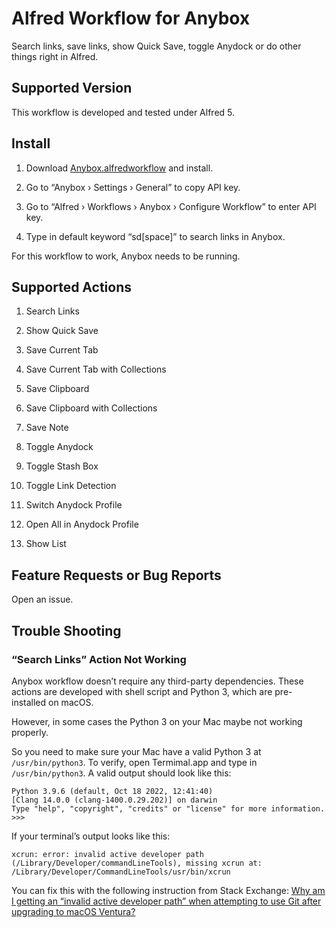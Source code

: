 # Alfred Workflow for Anybox

Search links, save links, show Quick Save, toggle Anydock or do other things right in Alfred.

## Supported Version

This workflow is developed and tested under Alfred 5.

## Install

1. Download [Anybox.alfredworkflow](https://github.com/anyboxhq/anybox-alfred-workflow/raw/main/Anybox.alfredworkflow) and install.

2. Go to “Anybox › Settings › General” to copy API key.

3. Go to “Alfred › Workflows › Anybox › Configure Workflow” to enter API key.

4. Type in default keyword “sd[space]” to search links in Anybox.

For this workflow to work, Anybox needs to be running.

## Supported Actions

1. Search Links

2. Show Quick Save

3. Save Current Tab

4. Save Current Tab with Collections

5. Save Clipboard

6. Save Clipboard with Collections

7. Save Note

8. Toggle Anydock

9. Toggle Stash Box

10. Toggle Link Detection

11. Switch Anydock Profile

12. Open All in Anydock Profile

13. Show List

## Feature Requests or Bug Reports

Open an issue.

## Trouble Shooting

### “Search Links” Action Not Working

Anybox workflow doesn’t require any third-party dependencies. These actions are developed with shell script and Python 3, which are pre-installed on macOS.

However, in some cases the Python 3 on your Mac maybe not working properly.

So you need to make sure your Mac have a valid Python 3 at `/usr/bin/python3`. To verify, open Termimal.app and type in `/usr/bin/python3`. A valid output should look like this:

```
Python 3.9.6 (default, Oct 18 2022, 12:41:40) 
[Clang 14.0.0 (clang-1400.0.29.202)] on darwin
Type "help", "copyright", "credits" or "license" for more information.
>>> 
```

If your terminal’s output looks like this:
```
xcrun: error: invalid active developer path (/Library/Developer/commandLineTools), missing xcrun at: /Library/Developer/CommandLineTools/usr/bin/xcrun
```

You can fix this with the following instruction from Stack Exchange: [Why am I getting an “invalid active developer path” when attempting to use Git after upgrading to macOS Ventura?](https://apple.stackexchange.com/questions/254380/why-am-i-getting-an-invalid-active-developer-path-when-attempting-to-use-git-a/254381#254381)
